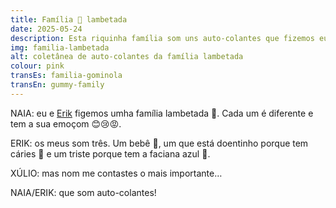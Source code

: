 ```yaml
---
title: Família 🍬 lambetada
date: 2025-05-24
description: Esta riquinha família som uns auto-colantes que fizemos eu e Erik
img: familia-lambetada
alt: coletânea de auto-colantes da família lambetada
colour: pink
transEs: familia-gominola
transEn: gummy-family
---
```


NAIA: eu e [Erik](/es/erik) figemos umha família lambetada 🍭. Cada um é diferente e tem a sua emoçom 😊😢😡.

ERIK: os meus som três. Um bebê 👶, um que está doentinho porque tem cáries 🦷 e um triste porque tem a faciana azul 💙.

XÚLIO: mas nom me contastes o mais importante…

NAIA/ERIK: que som auto-colantes!
